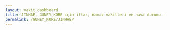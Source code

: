 ```yaml
---
layout: vakit_dashboard
title: JINHAE, GUNEY_KORE için iftar, namaz vakitleri ve hava durumu - ilçe/eyalet seç
permalink: /GUNEY_KORE/JINHAE/
---
```


<script type="text/javascript">
  var GLOBAL_COUNTRY = 'GUNEY_KORE';
  var GLOBAL_CITY = 'JINHAE';
  var GLOBAL_STATE = '';
  var lat = 72;
  var lon = 21;
</script>
